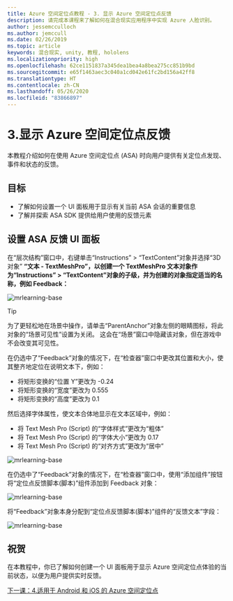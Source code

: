 ```yaml
---
title: Azure 空间定位点教程 - 3. 显示 Azure 空间定位点反馈
description: 请完成本课程来了解如何在混合现实应用程序中实现 Azure 人脸识别。
author: jessemcculloch
ms.author: jemccull
ms.date: 02/26/2019
ms.topic: article
keywords: 混合现实, unity, 教程, hololens
ms.localizationpriority: high
ms.openlocfilehash: 62ce1151837a345dea1bea4a8bea275cc851b9bd
ms.sourcegitcommit: e65f1463aec3c040a1cd042e61fc2bd156a42ff8
ms.translationtype: HT
ms.contentlocale: zh-CN
ms.lasthandoff: 05/26/2020
ms.locfileid: "83866897"
---
```

# <a name="3-displaying-azure-spatial-anchor-feedback"></a>3.显示 Azure 空间定位点反馈

本教程介绍如何在使用 Azure 空间定位点 (ASA) 时向用户提供有关定位点发现、事件和状态的反馈。

## <a name="objectives"></a>目标

* 了解如何设置一个 UI 面板用于显示有关当前 ASA 会话的重要信息
* 了解并探索 ASA SDK 提供给用户使用的反馈元素

## <a name="set-up-asa-feedback-ui-panel"></a>设置 ASA 反馈 UI 面板

在“层次结构”窗口中，右键单击“Instructions” > “TextContent”对象并选择“3D 对象” **“文本 - TextMeshPro”，以创建一个 TextMeshPro 文本对象作为“Instructions” > “TextContent”对象的子级，并为创建的对象指定适当的名称，例如 **Feedback**：**   

![mrlearning-base](images/mrlearning-asa/tutorial3-section1-step1-1.png)

> [!TIP]
> 为了更轻松地在场景中操作，请单击“ParentAnchor”对象左侧的眼睛图标，将此对象的“场景可见性”设置为关闭。<a href="https://docs.unity3d.com/Manual/SceneVisibility.html" target="_blank"></a> 这会在“场景”窗口中隐藏该对象，但在游戏中不会改变其可见性。

在仍选中了“Feedback”对象的情况下，在“检查器”窗口中更改其位置和大小，使其整齐地定位在说明文本下，例如：

* 将矩形变换的“位置 Y”更改为 -0.24
* 将矩形变换的“宽度”更改为 0.555
* 将矩形变换的“高度”更改为 0.1

然后选择字体属性，使文本合体地显示在文本区域中，例如：

* 将 Text Mesh Pro (Script) 的“字体样式”更改为“粗体”
* 将 Text Mesh Pro (Script) 的“字体大小”更改为 0.17
* 将 Text Mesh Pro (Script) 的“对齐方式”更改为“居中”

![mrlearning-base](images/mrlearning-asa/tutorial3-section1-step1-2.png)

在仍选中了“Feedback”对象的情况下，在“检查器”窗口中，使用“添加组件”按钮将“定位点反馈脚本(脚本)”组件添加到 Feedback 对象：  

![mrlearning-base](images/mrlearning-asa/tutorial3-section1-step1-3.png)

将“Feedback”对象本身分配到“定位点反馈脚本(脚本)”组件的“反馈文本”字段：  

![mrlearning-base](images/mrlearning-asa/tutorial3-section1-step1-4.png)

## <a name="congratulations"></a>祝贺

在本教程中，你已了解如何创建一个 UI 面板用于显示 Azure 空间定位点体验的当前状态，以便为用户提供实时反馈。

[下一课：4.适用于 Android 和 iOS 的 Azure 空间定位点](mrlearning-asa-ch4.md)
